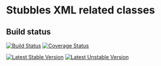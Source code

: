 Stubbles XML related classes
============================

Build status
------------

[![Build Status](https://secure.travis-ci.org/stubbles/stubbles-xml.png)](http://travis-ci.org/stubbles/stubbles-xml)
[![Coverage Status](https://coveralls.io/repos/stubbles/stubbles-xml/badge.png?branch=master)](https://coveralls.io/r/stubbles/stubbles-xml?branch=master)

[![Latest Stable Version](https://poser.pugx.org/stubbles/xml/version.png)](https://packagist.org/packages/stubbles/xml)
[![Latest Unstable Version](https://poser.pugx.org/stubbles/xml/v/unstable.png)](//packagist.org/packages/stubbles/xml)
